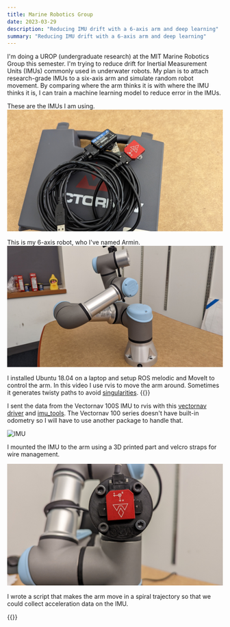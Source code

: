 ```yaml
---
title: Marine Robotics Group
date: 2023-03-29
description: "Reducing IMU drift with a 6-axis arm and deep learning"
summary: "Reducing IMU drift with a 6-axis arm and deep learning"
---
```


I'm doing a UROP (undergraduate research) at the MIT Marine Robotics Group this semester. I'm trying to reduce drift for Inertial Measurement Units (IMUs) commonly used in underwater robots. My plan is to attach research-grade IMUs to a six-axis arm and simulate random robot movement. By comparing where the arm thinks it is with where the IMU thinks it is, I can train a machine learning model to reduce error in the IMUs.

These are the IMUs I am using.
![IMUs](images/imus.jpg)

This is my 6-axis robot, who I've named Armin.
![Armin](images/armin.jpg)

I installed Ubuntu 18.04 on a laptop and setup ROS melodic and MoveIt to control the arm. In this video I use rvis to move the arm around. Sometimes it generates twisty paths to avoid [singularities](https://www.mecademic.com/en/what-are-singularities-in-a-six-axis-robot-arm).
{{<youtube US2L-SOqrEw>}}

I sent the data from the Vectornav 100S IMU to rvis with this [vectornav driver](https://github.com/dawonn/vectornav) and [imu_tools](https://github.com/CCNYRoboticsLab/imu_tools). The Vectornav 100 series doesn't have built-in odometry so I will have to use another package to handle that.

![IMU](https://media.giphy.com/media/v1.Y2lkPTc5MGI3NjExYTBiNzMyYzZlMmZmZmRlNjRmZTc3YTM4NTVkMTQwYTAxNWMyZWM1NiZjdD1n/jMMHcFw6jFR8zcQ9Fg/giphy.gif)

I mounted the IMU to the arm using a 3D printed part and velcro straps for wire management.

![IMU Mounting](images/mrg_imu.jpg)


I wrote a script that makes the arm move in a spiral trajectory so that we could collect acceleration data on the IMU. 

{{<youtube dK70y1p5Yvo>}}

